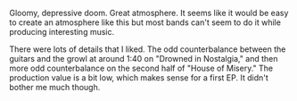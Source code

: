 Gloomy, depressive doom. Great atmosphere. It seems like it would be easy
to create an atmosphere like this but most bands can't seem to do it while
producing interesting music.

There were lots of details that I liked. The odd counterbalance
between the guitars and the growl at around 1:40 on "Drowned in Nostalgia,"
and then more odd counterbalance on the second half of "House of Misery."
The production value is a bit low, which makes sense for a first EP.
It didn't bother me much though.
